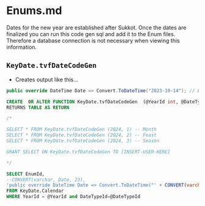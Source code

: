 # Enums.md

Dates for the new year are established after Sukkot. 
Once the dates are finalized you can run this code gen sql and add it to the Enum files.
Therefore a database connection is not necessary when viewing this information.

## `KeyDate.tvfDateCodeGen`
- Creates output like this...
```csharp
public override DateTime Date => Convert.ToDateTime("2023-10-14"); // EnumId: 1; Heshvan | Bul
```

```sql
CREATE  OR ALTER FUNCTION KeyDate.tvfDateCodeGen  (@YearId int, @DateTypeId int)
RETURNS TABLE AS RETURN 

/*

SELECT * FROM KeyDate.tvfDateCodeGen (2024, 1) -- Month
SELECT * FROM KeyDate.tvfDateCodeGen (2024, 2) -- Feast
SELECT * FROM KeyDate.tvfDateCodeGen (2024, 3) -- Season

GRANT SELECT ON KeyDate.tvfDateCodeGen TO [INSERT-USER-HERE]

*/

SELECT EnumId,
--CONVERT(varchar, Date, 23), 
'public override DateTime Date => Convert.ToDateTime("' + CONVERT(varchar, Date, 23) + '");' + ' // EnumId: ' + CAST(EnumId AS varchar(10)) + '; ' +  + Description AS CodeGen
FROM KeyDate.Calendar 
WHERE YearId = @YearId and DateTypeId=@DateTypeId
```